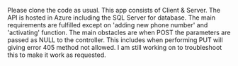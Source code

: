 Please clone the code as usual.
This app consists of Client & Server. The API is hosted in Azure including the SQL Server for database.
The main requirements are fulfilled except on 'adding new phone number' and 'activating' function.
The main obstacles are when POST the parameters are passed as NULL to the controller. This includes when performing PUT will giving error 405 method not allowed.
I am still working on to troubleshoot this to make it work as requested.
